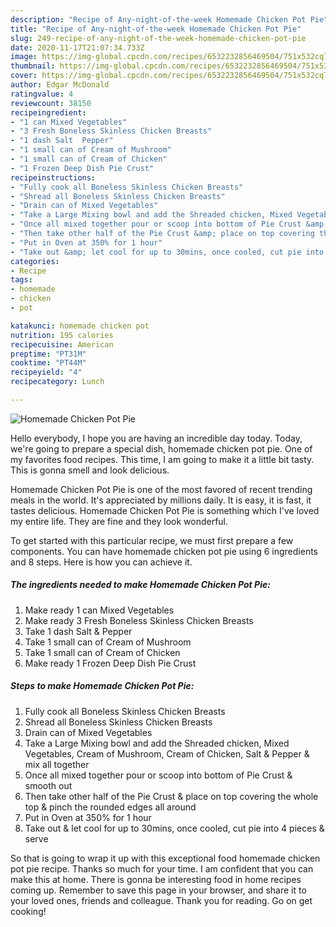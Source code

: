 ```yaml
---
description: "Recipe of Any-night-of-the-week Homemade Chicken Pot Pie"
title: "Recipe of Any-night-of-the-week Homemade Chicken Pot Pie"
slug: 249-recipe-of-any-night-of-the-week-homemade-chicken-pot-pie
date: 2020-11-17T21:07:34.733Z
image: https://img-global.cpcdn.com/recipes/6532232856469504/751x532cq70/homemade-chicken-pot-pie-recipe-main-photo.jpg
thumbnail: https://img-global.cpcdn.com/recipes/6532232856469504/751x532cq70/homemade-chicken-pot-pie-recipe-main-photo.jpg
cover: https://img-global.cpcdn.com/recipes/6532232856469504/751x532cq70/homemade-chicken-pot-pie-recipe-main-photo.jpg
author: Edgar McDonald
ratingvalue: 4
reviewcount: 38150
recipeingredient:
- "1 can Mixed Vegetables"
- "3 Fresh Boneless Skinless Chicken Breasts"
- "1 dash Salt  Pepper"
- "1 small can of Cream of Mushroom"
- "1 small can of Cream of Chicken"
- "1 Frozen Deep Dish Pie Crust"
recipeinstructions:
- "Fully cook all Boneless Skinless Chicken Breasts"
- "Shread all Boneless Skinless Chicken Breasts"
- "Drain can of Mixed Vegetables"
- "Take a Large Mixing bowl and add the Shreaded chicken, Mixed Vegetables, Cream of Mushroom, Cream of Chicken, Salt &amp; Pepper &amp; mix all together"
- "Once all mixed together pour or scoop into bottom of Pie Crust &amp; smooth out"
- "Then take other half of the Pie Crust &amp; place on top covering the whole top &amp; pinch the rounded edges all around"
- "Put in Oven at 350% for 1 hour"
- "Take out &amp; let cool for up to 30mins, once cooled, cut pie into 4 pieces &amp; serve"
categories:
- Recipe
tags:
- homemade
- chicken
- pot

katakunci: homemade chicken pot 
nutrition: 195 calories
recipecuisine: American
preptime: "PT31M"
cooktime: "PT44M"
recipeyield: "4"
recipecategory: Lunch

---
```



![Homemade Chicken Pot Pie](https://img-global.cpcdn.com/recipes/6532232856469504/751x532cq70/homemade-chicken-pot-pie-recipe-main-photo.jpg)

Hello everybody, I hope you are having an incredible day today. Today, we're going to prepare a special dish, homemade chicken pot pie. One of my favorites food recipes. This time, I am going to make it a little bit tasty. This is gonna smell and look delicious.

Homemade Chicken Pot Pie is one of the most favored of recent trending meals in the world. It's appreciated by millions daily. It is easy, it is fast, it tastes delicious. Homemade Chicken Pot Pie is something which I've loved my entire life. They are fine and they look wonderful.




To get started with this particular recipe, we must first prepare a few components. You can have homemade chicken pot pie using 6 ingredients and 8 steps. Here is how you can achieve it.

<!--inarticleads1-->

##### The ingredients needed to make Homemade Chicken Pot Pie:

1. Make ready 1 can Mixed Vegetables
1. Make ready 3 Fresh Boneless Skinless Chicken Breasts
1. Take 1 dash Salt &amp; Pepper
1. Take 1 small can of Cream of Mushroom
1. Take 1 small can of Cream of Chicken
1. Make ready 1 Frozen Deep Dish Pie Crust




<!--inarticleads2-->

##### Steps to make Homemade Chicken Pot Pie:

1. Fully cook all Boneless Skinless Chicken Breasts
1. Shread all Boneless Skinless Chicken Breasts
1. Drain can of Mixed Vegetables
1. Take a Large Mixing bowl and add the Shreaded chicken, Mixed Vegetables, Cream of Mushroom, Cream of Chicken, Salt &amp; Pepper &amp; mix all together
1. Once all mixed together pour or scoop into bottom of Pie Crust &amp; smooth out
1. Then take other half of the Pie Crust &amp; place on top covering the whole top &amp; pinch the rounded edges all around
1. Put in Oven at 350% for 1 hour
1. Take out &amp; let cool for up to 30mins, once cooled, cut pie into 4 pieces &amp; serve




So that is going to wrap it up with this exceptional food homemade chicken pot pie recipe. Thanks so much for your time. I am confident that you can make this at home. There is gonna be interesting food in home recipes coming up. Remember to save this page in your browser, and share it to your loved ones, friends and colleague. Thank you for reading. Go on get cooking!
